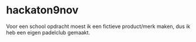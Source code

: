 # hackaton9nov
Voor een school opdracht moest ik een fictieve product/merk maken, dus ik heb een eigen padelclub gemaakt.

